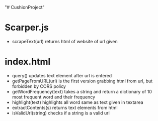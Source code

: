 "# CushionProject" 
# Scarper.js 
  - scrapeText(url) returns html of website of url given
# index.html
  - query() updates text element after url is entered
  - getPageFromURL(url) is the first version grabbing html from url, but forbidden by CORS policy
  - getWordFrequency(text) takes a string and return a dictionary of 10 most frequent word and their frequency
  - highlight(text) highlights all word same as text given in textarea
  - extractContents(s) returns text elements from html 
  - isValidUrl(string) checks if a string is a valid url
